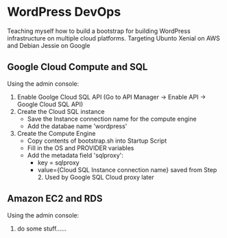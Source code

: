 # WordPress DevOps
Teaching myself how to build a bootstrap for building WordPress infrastructure on multiple cloud platforms. Targeting Ubunto Xenial on AWS and Debian Jessie on Google

## Google Cloud Compute and SQL
Using the admin console:
1. Enable Goolge Cloud SQL API (Go to API Manager -> Enable API -> Google Cloud SQL API)
2. Create the Cloud SQL instance
   - Save the Instance connection name for the compute engine
   - Add the databae name 'wordpress'
2. Create the Compute Engine
   - Copy contents of bootstrap.sh into Startup Script
   - Fill in the OS and PROVIDER variables
   - Add the metadata field 'sqlproxy':
     - key = sqlproxy 
     - value={Cloud SQL Instance connection name} saved from Step 2. Used by Google SQL Cloud proxy later

## Amazon EC2 and RDS
Using the admin console:
1. do some stuff......
